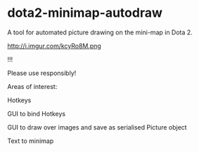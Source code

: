 # dota2-minimap-autodraw
A tool for automated picture drawing on the mini-map in Dota 2. 

http://i.imgur.com/kcyRo8M.png

!!!

Please use responsibly!

Areas of interest:
  
  Hotkeys
  
  GUI to bind Hotkeys
  
  GUI to draw over images and save as serialised Picture object
  
  Text to minimap
  
  
